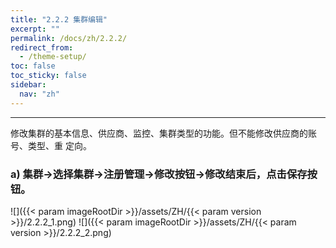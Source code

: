 ```yaml
---
title: "2.2.2 集群编辑"
excerpt: ""
permalink: /docs/zh/2.2.2/
redirect_from:
  - /theme-setup/
toc: false
toc_sticky: false
sidebar:
  nav: "zh"
---
```


---
修改集群的基本信息、供应商、监控、集群类型的功能。但不能修改供应商的账号、类型、重 定向。

### a\) 集群→选择集群→注册管理→修改按钮→修改结束后，点击保存按钮。
![]({{< param imageRootDir >}}/assets/ZH/{{< param version >}}/2.2.2_1.png)
![]({{< param imageRootDir >}}/assets/ZH/{{< param version >}}/2.2.2_2.png)
